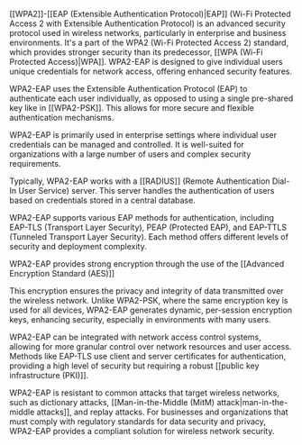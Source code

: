 [[WPA2]]-[[EAP (Extensible Authentication Protocol)|EAP]] (Wi-Fi Protected Access 2 with Extensible Authentication Protocol) is an advanced security protocol used in wireless networks, particularly in enterprise and business environments. It's a part of the WPA2 (Wi-Fi Protected Access 2) standard, which provides stronger security than its predecessor, [[WPA (Wi-Fi Protected Access)|WPA]]. WPA2-EAP is designed to give individual users unique credentials for network access, offering enhanced security features.

WPA2-EAP uses the Extensible Authentication Protocol (EAP) to authenticate each user individually, as opposed to using a single pre-shared key like in [[WPA2-PSK]]. This allows for more secure and flexible authentication mechanisms.

WPA2-EAP is primarily used in enterprise settings where individual user credentials can be managed and controlled. It is well-suited for organizations with a large number of users and complex security requirements.

Typically, WPA2-EAP works with a [[RADIUS]] (Remote Authentication Dial-In User Service) server. This server handles the authentication of users based on credentials stored in a central database.

WPA2-EAP supports various EAP methods for authentication, including EAP-TLS (Transport Layer Security), PEAP (Protected EAP), and EAP-TTLS (Tunneled Transport Layer Security). Each method offers different levels of security and deployment complexity.

WPA2-EAP provides strong encryption through the use of the [[Advanced Encryption Standard (AES)]]

This encryption ensures the privacy and integrity of data transmitted over the wireless network. Unlike WPA2-PSK, where the same encryption key is used for all devices, WPA2-EAP generates dynamic, per-session encryption keys, enhancing security, especially in environments with many users.

WPA2-EAP can be integrated with network access control systems, allowing for more granular control over network resources and user access. Methods like EAP-TLS use client and server certificates for authentication, providing a high level of security but requiring a robust [[public key infrastructure (PKI)]].

WPA2-EAP is resistant to common attacks that target wireless networks, such as dictionary attacks, [[Man-in-the-Middle (MitM) attack|man-in-the-middle attacks]], and replay attacks. For businesses and organizations that must comply with regulatory standards for data security and privacy, WPA2-EAP provides a compliant solution for wireless network security.
